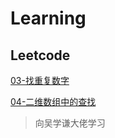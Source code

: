 # Learning
## Leetcode

[03-找重复数字](https://github.com/graveyard233/Learning/tree/main/Leetcode/03-%E6%89%BE%E9%87%8D%E5%A4%8D%E6%95%B0%E5%AD%97)

[04-二维数组中的查找](https://github.com/graveyard233/Learning/tree/main/Leetcode/04-%E4%BA%8C%E7%BB%B4%E6%95%B0%E7%BB%84%E4%B8%AD%E7%9A%84%E6%9F%A5%E6%89%BE)

> 向吴学谦大佬学习

